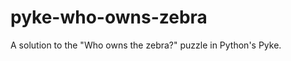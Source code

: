 pyke-who-owns-zebra
===================

A solution to the "Who owns the zebra?" puzzle in Python's Pyke.
